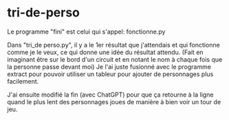 # tri-de-perso
Le programme "fini" est celui qui s'appel: fonctionne.py

Dans "tri_de perso.py", il y a le 1er résultat que j'attendais et qui fonctionne comme je le veux, ce qui donne une idée du résultat attendu. (Fait en imaginant être sur le bord d'un circuit et en notant le nom à chaque fois que la personne passe devant moi)
Je l'ai juste fusionné avec le programme extract pour pouvoir utiliser un tableur pour ajouter de personnages plus facilement.

J'ai ensuite modifié la fin (avec ChatGPT) pour que ça retourne à la ligne quand le plus lent des personnages joues de manière à bien voir un tour de jeu.
